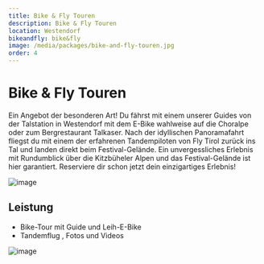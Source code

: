 ```yaml
---
title: Bike & Fly Touren
description: Bike & Fly Touren
location: Westendorf
bikeandfly: bike&fly
image: /media/packages/bike-and-fly-touren.jpg
order: 4
---
```


# Bike & Fly Touren

Ein Angebot der besonderen Art! Du fährst mit einem unserer Guides von der Talstation in Westendorf mit dem E-Bike wahlweise auf die Choralpe oder zum Bergrestaurant Talkaser. Nach der idyllischen Panoramafahrt fliegst du mit einem der erfahrenen Tandempiloten von Fly Tirol zurück ins Tal und landen direkt beim Festival-Gelände. Ein unvergessliches Erlebnis mit Rundumblick über die Kitzbüheler Alpen und das Festival-Gelände ist hier garantiert. 
Reserviere dir schon jetzt dein einzigartiges Erlebnis!

![image](https://github.com/naschidaniel/fly-tirol/assets/143787316/b9095eae-9c95-4249-bcf3-fbeac4e7b153)

## Leistung

-	Bike-Tour mit Guide und Leih-E-Bike
-	Tandemflug , Fotos und Videos

![image](https://github.com/naschidaniel/fly-tirol/assets/143787316/bd2a12f3-37ec-4bc6-ac36-c5d1d1b37fcb)



<ContentImageGallery path="/media/packages/gallerie/"/>
